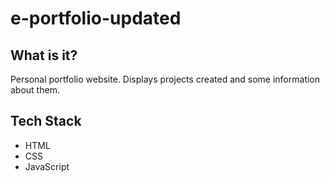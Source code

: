 # e-portfolio-updated

## What is it?
Personal portfolio website. Displays projects created and some information about them.

## Tech Stack
- HTML
- CSS
- JavaScript

